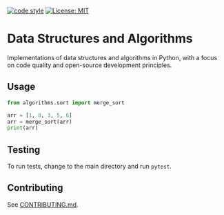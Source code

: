 [![code style](https://img.shields.io/badge/code%20style-black-000000.svg)](https://github.com/python/black)
[![License: MIT](https://black.readthedocs.io/en/stable/_static/license.svg)](LICENSE)


# Data Structures and Algorithms
Implementations of data structures and algorithms in Python, with a focus on code quality and open-source development principles.


## Usage
```python
from algorithms.sort import merge_sort

arr = [1, 8, 3, 5, 6]
arr = merge_sort(arr)
print(arr)
```

## Testing
To run tests, change to the main directory and run `pytest`.

## Contributing
See [CONTRIBUTING.md](CONTRIBUTING.md).
